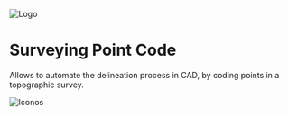 ![Logo](https://github.com/EduardoRisco/SurveyingPointCode/blob/master/Docs/Logo/Logo_spc.png)

# Surveying Point Code
Allows to automate the delineation process in CAD, by coding points in a topographic survey.


![Iconos](https://github.com/EduardoRisco/SurveyingPointCode/blob/master/Docs/Logo/Transf_opt.png)